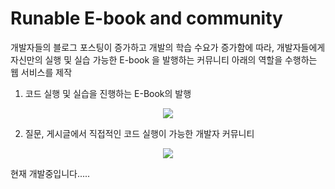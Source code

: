 Runable E-book and community
============================

개발자들의 블로그 포스팅이 증가하고 개발의 학습 수요가 증가함에 따라, 개발자들에게 자신만의 실행 및 실습 가능한 E-book 을 발행하는 커뮤니티
아래의 역할을 수행하는 웹 서비스를 제작

1. 코드 실행 및 실습을 진행하는 E-Book의 발행

<p align="center">
  <img src="https://github.com/WSJMdev/webserver/tree/main/public/1.JPG"/> 
</p>


2. 질문, 게시글에서 직접적인 코드 실행이 가능한 개발자 커뮤니티

<p align="center">
  <img src="https://github.com/WSJMdev/webserver/tree/main/public/2.JPG"/> 
</p>

현재 개발중입니다.....